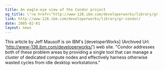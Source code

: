 ```yaml
---
title: An eagle-eye view of the Condor project
og_title: \"<a href=\"http://www-128.ibm.com/developerworks/library/gr-condor/\">An eagle-eye view of the Condor project</a>\"
link: http://www-128.ibm.com/developerworks/library/gr-condor/
date: 2005-02-01
layout: news
---
```


This article by Jeff Mausolf is on IBM's [developerWorks] (Archived Url: 'http://www-136.ibm.com/developerworks/') web site.  "Condor addresses both of these problem areas by providing a single tool that can manage a cluster of dedicated compute nodes and effectively harness otherwise wasted cycles from idle desktop workstations." 
